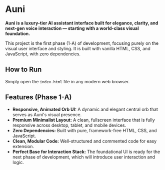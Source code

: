 # Auni

**Auni is a luxury-tier AI assistant interface built for elegance, clarity, and next-gen voice interaction — starting with a world-class visual foundation.**

This project is the first phase (1-A) of development, focusing purely on the visual user interface and styling. It is built with vanilla HTML, CSS, and JavaScript, with zero dependencies.

## How to Run
Simply open the `index.html` file in any modern web browser.

## Features (Phase 1-A)

-   **Responsive, Animated Orb UI:** A dynamic and elegant central orb that serves as Auni's visual presence.
-   **Premium Minimalist Layout:** A clean, fullscreen interface that is fully responsive across desktop, tablet, and mobile devices.
-   **Zero Dependencies:** Built with pure, framework-free HTML, CSS, and JavaScript.
-   **Clean, Modular Code:** Well-structured and commented code for easy extension.
-   **Perfect Base for Interaction Stack:** The foundational UI is ready for the next phase of development, which will introduce user interaction and logic.
